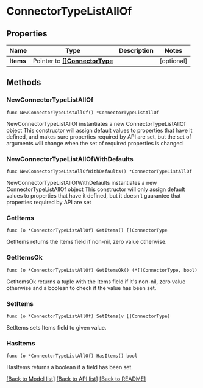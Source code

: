 # ConnectorTypeListAllOf

## Properties

Name | Type | Description | Notes
------------ | ------------- | ------------- | -------------
**Items** | Pointer to [**[]ConnectorType**](ConnectorType.md) |  | [optional] 

## Methods

### NewConnectorTypeListAllOf

`func NewConnectorTypeListAllOf() *ConnectorTypeListAllOf`

NewConnectorTypeListAllOf instantiates a new ConnectorTypeListAllOf object
This constructor will assign default values to properties that have it defined,
and makes sure properties required by API are set, but the set of arguments
will change when the set of required properties is changed

### NewConnectorTypeListAllOfWithDefaults

`func NewConnectorTypeListAllOfWithDefaults() *ConnectorTypeListAllOf`

NewConnectorTypeListAllOfWithDefaults instantiates a new ConnectorTypeListAllOf object
This constructor will only assign default values to properties that have it defined,
but it doesn't guarantee that properties required by API are set

### GetItems

`func (o *ConnectorTypeListAllOf) GetItems() []ConnectorType`

GetItems returns the Items field if non-nil, zero value otherwise.

### GetItemsOk

`func (o *ConnectorTypeListAllOf) GetItemsOk() (*[]ConnectorType, bool)`

GetItemsOk returns a tuple with the Items field if it's non-nil, zero value otherwise
and a boolean to check if the value has been set.

### SetItems

`func (o *ConnectorTypeListAllOf) SetItems(v []ConnectorType)`

SetItems sets Items field to given value.

### HasItems

`func (o *ConnectorTypeListAllOf) HasItems() bool`

HasItems returns a boolean if a field has been set.


[[Back to Model list]](../README.md#documentation-for-models) [[Back to API list]](../README.md#documentation-for-api-endpoints) [[Back to README]](../README.md)


